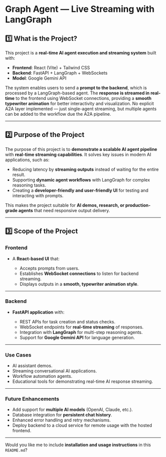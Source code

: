 # **Graph Agent — Live Streaming with LangGraph**

## **1️⃣ What is the Project?**

This project is a **real-time AI agent execution and streaming system** built with:

* **Frontend**: React (Vite) + Tailwind CSS
* **Backend**: FastAPI + LangGraph + WebSockets
* **Model**: Google Gemini API

The system enables users to send a **prompt to the backend**, which is processed by a LangGraph-based agent. The **response is streamed in real-time** to the frontend using WebSocket connections, providing a **smooth typewriter animation** for better interactivity and visualization. No explicit A2A layer implemented — just single-agent streaming, but multiple agents can be added to the workflow due the A2A pipeline.

---

## **2️⃣ Purpose of the Project**

The purpose of this project is to **demonstrate a scalable AI agent pipeline** with **real-time streaming capabilities**. It solves key issues in modern AI applications, such as:

* Reducing latency by **streaming outputs** instead of waiting for the entire result.
* Supporting **dynamic agent workflows** with LangGraph for complex reasoning tasks.
* Creating a **developer-friendly and user-friendly UI** for testing and interacting with prompts.

This makes the project suitable for **AI demos, research, or production-grade agents** that need responsive output delivery.

---

## **3️⃣ Scope of the Project**

### **Frontend**

* A **React-based UI** that:

  * Accepts prompts from users.
  * Establishes **WebSocket connections** to listen for backend streaming.
  * Displays outputs in a **smooth, typewriter animation style**.

---

### **Backend**

* **FastAPI application** with:

  * REST APIs for task creation and status checks.
  * WebSocket endpoints for **real-time streaming** of responses.
  * Integration with **LangGraph** for multi-step reasoning agents.
  * Support for **Google Gemini API** for language generation.

---

### **Use Cases**

* AI assistant demos.
* Streaming conversational AI applications.
* Workflow automation agents.
* Educational tools for demonstrating real-time AI response streaming.

---

### **Future Enhancements**

* Add support for **multiple AI models** (OpenAI, Claude, etc.).
* Database integration for **persistent chat history**.
* Enhanced error handling and retry mechanisms.
* Deploy backend to a cloud service for remote usage with the hosted frontend.

---

Would you like me to include **installation and usage instructions** in this `README.md`?
